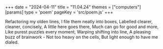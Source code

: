 +++
date = "2024-04-11"
title = "11.04.24"
themes = ["computers"]
[params]
  type = 'poem'
  pageKey = 'src/poem.js'
+++

Refactoring my olden lines,
I file them neatly into boxes,
Labelled clearer, cleaner, concisely,
A little here goes there,
Much can go for good and more,
Like purest puzzles every moment,
Warping shifting into line,
A pleasing buzz of brainwork -
Not too heavy on the cells,
But light enough to have me dialed.
